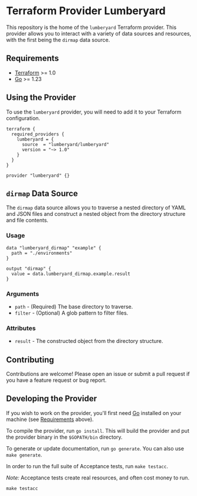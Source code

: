 # Terraform Provider Lumberyard

This repository is the home of the `lumberyard` Terraform provider. This provider allows you to interact with a variety of data sources and resources, with the first being the `dirmap` data source.

## Requirements

- [Terraform](https://developer.hashicorp.com/terraform/downloads) >= 1.0
- [Go](https://golang.org/doc/install) >= 1.23

## Using the Provider

To use the `lumberyard` provider, you will need to add it to your Terraform configuration.

```hcl
terraform {
  required_providers {
    lumberyard = {
      source  = "lumberyard/lumberyard"
      version = "~> 1.0"
    }
  }
}

provider "lumberyard" {}
```

## `dirmap` Data Source

The `dirmap` data source allows you to traverse a nested directory of YAML and JSON files and construct a nested object from the directory structure and file contents.

### Usage

```hcl
data "lumberyard_dirmap" "example" {
  path = "./environments"
}

output "dirmap" {
  value = data.lumberyard_dirmap.example.result
}
```

### Arguments

- `path` - (Required) The base directory to traverse.
- `filter` - (Optional) A glob pattern to filter files.

### Attributes

- `result` - The constructed object from the directory structure.

## Contributing

Contributions are welcome! Please open an issue or submit a pull request if you have a feature request or bug report.

## Developing the Provider

If you wish to work on the provider, you'll first need [Go](http://www.golang.org) installed on your machine (see [Requirements](#requirements) above).

To compile the provider, run `go install`. This will build the provider and put the provider binary in the `$GOPATH/bin` directory.

To generate or update documentation, run `go generate`. You can also use `make generate`.

In order to run the full suite of Acceptance tests, run `make testacc`.

*Note:* Acceptance tests create real resources, and often cost money to run.

```shell
make testacc
```
